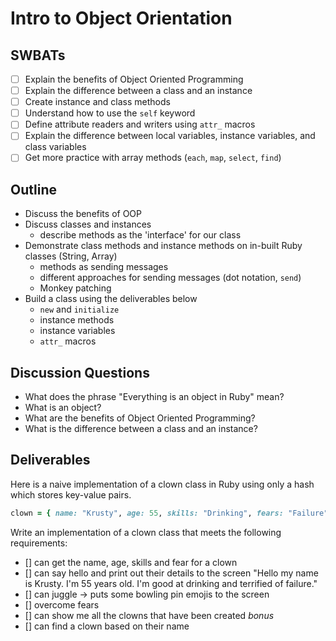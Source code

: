 Intro to Object Orientation
===

## SWBATs
- [ ] Explain the benefits of Object Oriented Programming
- [ ] Explain the difference between a class and an instance
- [ ] Create instance and class methods
- [ ] Understand how to use the `self` keyword
- [ ] Define attribute readers and writers using `attr_` macros
- [ ] Explain the difference between local variables, instance variables, and class variables
- [ ] Get more practice with array methods (`each`, `map`, `select`, `find`)

## Outline
- Discuss the benefits of OOP
- Discuss classes and instances
  - describe methods as the 'interface' for our class
- Demonstrate class methods and instance methods on in-built Ruby classes (String, Array)
  - methods as sending messages
  - different approaches for sending messages (dot notation, `send`)
  - Monkey patching
- Build a class using the deliverables below
  - `new` and `initialize`
  - instance methods
  - instance variables
  - `attr_` macros


## Discussion Questions
- What does the phrase "Everything is an object in Ruby" mean?
- What is an object?
- What are the benefits of Object Oriented Programming?
- What is the difference between a class and an instance?

## Deliverables

Here is a naive implementation of a clown class in Ruby using only a hash which stores key-value pairs.

```rb
clown = { name: "Krusty", age: 55, skills: "Drinking", fears: "Failure" }
```

Write an implementation of a clown class that meets the following requirements:

- [] can get the name, age, skills and fear for a clown
- [] can say hello and print out their details to the screen
"Hello my name is Krusty. I'm 55 years old. I'm good at drinking and terrified of failure."
- [] can juggle -> puts some bowling pin emojis to the screen
- [] overcome fears
- [] can show me all the clowns that have been created
*bonus*
- [] can find a clown based on their name

